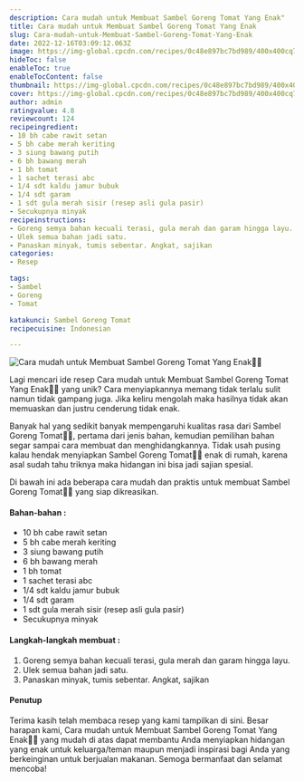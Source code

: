 ```yaml
---
description: Cara mudah untuk Membuat Sambel Goreng Tomat Yang Enak"
title: Cara mudah untuk Membuat Sambel Goreng Tomat Yang Enak
slug: Cara-mudah-untuk-Membuat-Sambel-Goreng-Tomat-Yang-Enak
date: 2022-12-16T03:09:12.063Z
image: https://img-global.cpcdn.com/recipes/0c48e897bc7bd989/400x400cq70/photo.jpg
hideToc: false
enableToc: true
enableTocContent: false
thumbnail: https://img-global.cpcdn.com/recipes/0c48e897bc7bd989/400x400cq70/photo.jpg
cover: https://img-global.cpcdn.com/recipes/0c48e897bc7bd989/400x400cq70/photo.jpg
author: admin
ratingvalue: 4.8
reviewcount: 124
recipeingredient:
- 10 bh cabe rawit setan
- 5 bh cabe merah keriting
- 3 siung bawang putih
- 6 bh bawang merah
- 1 bh tomat
- 1 sachet terasi abc
- 1/4 sdt kaldu jamur bubuk
- 1/4 sdt garam
- 1 sdt gula merah sisir (resep asli gula pasir)
- Secukupnya minyak
recipeinstructions:
- Goreng semya bahan kecuali terasi, gula merah dan garam hingga layu.
- Ulek semua bahan jadi satu.
- Panaskan minyak, tumis sebentar. Angkat, sajikan
categories:
- Resep

tags:
- Sambel
- Goreng
- Tomat

katakunci: Sambel Goreng Tomat
recipecuisine: Indonesian

---
```


![Cara mudah untuk Membuat Sambel Goreng Tomat Yang Enak👩‍🍳](https://img-global.cpcdn.com/recipes/0c48e897bc7bd989/400x400cq70/photo.jpg)

Lagi mencari ide resep Cara mudah untuk Membuat Sambel Goreng Tomat Yang Enak👩‍🍳 yang unik? Cara menyiapkannya memang tidak terlalu sulit namun tidak gampang juga. Jika keliru mengolah maka hasilnya tidak akan memuaskan dan justru cenderung tidak enak.

Banyak hal yang sedikit banyak mempengaruhi kualitas rasa dari Sambel Goreng Tomat👩‍🍳, pertama dari jenis bahan, kemudian pemilihan bahan segar sampai cara membuat dan menghidangkannya. Tidak usah pusing kalau hendak menyiapkan Sambel Goreng Tomat👩‍🍳 enak di rumah, karena asal sudah tahu triknya maka hidangan ini bisa jadi sajian spesial.

Di bawah ini ada beberapa cara mudah dan praktis untuk membuat Sambel Goreng Tomat👩‍🍳 yang siap dikreasikan.

<!--inarticleads1-->

#### Bahan-bahan :

- 10 bh cabe rawit setan
- 5 bh cabe merah keriting
- 3 siung bawang putih
- 6 bh bawang merah
- 1 bh tomat
- 1 sachet terasi abc
- 1/4 sdt kaldu jamur bubuk
- 1/4 sdt garam
- 1 sdt gula merah sisir (resep asli gula pasir)
- Secukupnya minyak

<!--inarticleads2-->

#### Langkah-langkah membuat :

1. Goreng semya bahan kecuali terasi, gula merah dan garam hingga layu.
1. Ulek semua bahan jadi satu.
1. Panaskan minyak, tumis sebentar. Angkat, sajikan

#### Penutup

Terima kasih telah membaca resep yang kami tampilkan di sini. Besar harapan kami, Cara mudah untuk Membuat Sambel Goreng Tomat Yang Enak👩‍🍳 yang mudah di atas dapat membantu Anda menyiapkan hidangan yang enak untuk keluarga/teman maupun menjadi inspirasi bagi Anda yang berkeinginan untuk berjualan makanan. Semoga bermanfaat dan selamat mencoba!